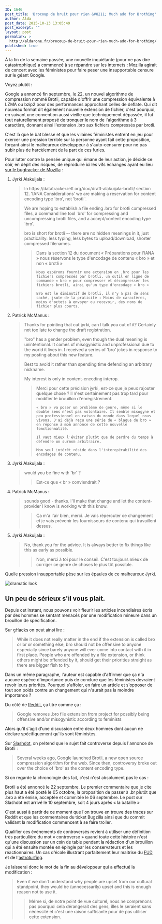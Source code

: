 ```yaml
---
ID: 1646
post_title: 'Brocoup de bruit pour rien &#8211; Much ado for Brothing'
author: Alda
post_date: 2015-10-13 13:05:49
post_excerpt: ""
layout: post
permalink: >
  http://aldarone.fr/brocoup-de-bruit-pour-rien-much-ado-for-brothing/
published: true
---
```

<p>À la fin de la semaine passée, une nouvelle inquiétante (pour ne pas dire catastrophique) a commencé à se répandre sur les internets :
Mozilla agirait de concert avec les féministes pour faire peser une insupportable censure sur le géant Google.</p>

Voyez plutôt :

<p>Google a annoncé fin septembre, le 22, un nouvel algorithme de compression nommé Brotli, capable d'offrir une compression équivalente à LZMA ou bzip2
pour des performances approchant celles de deflate. Qui dit nouveau format dit également nouvelle extension de fichier, c'est pourquoi, en suivant une convention
aussi vieille que techniquement dépassée, il fut tout naturellement proposé de tronquer le nom de l'algorithme à 3 caractère, donnant ainsi l'extension .bro
aux fichiers compressés par brotli.</p>

<p>C'est là que le bat blesse et que les vilaines féministes entrent en jeu pour exercer une pression terrible sur la personne ayant fait cette proposition,
forçant ainsi le malheureux développeur à s'auto-censurer pour ne pas subir plus de harcèlement de la part de ces furies.</p>

Pour lutter contre la pensée unique qui émane de leur action, je décide ce soir, en dépit des risques, de reproduire ici les vifs échanges ayant eu lieu <a href="https://bugzilla.mozilla.org/show_bug.cgi?id=366559#c146">sur le bugtracker de Mozilla</a> :

<ol>
<li>Jyrki Alakuijala :

<blockquote>
  In https://datatracker.ietf.org/doc/draft-alakuijala-brotli/ section 12. 'IANA Considerations' we are making a reservation for content encoding type 'bro', not 'brotli'.
  
  We are hoping to establish a file ending .bro for brotli compressed files, a command line tool 'bro' for compressing and uncompressing brotli files, and a accept/content encoding type 'bro'.
  
  bro is short for brotli -- there are no hidden meanings in it, just practicality: less typing, less bytes to upload/download, shorter compressed filenames.
  
  <blockquote>
    Dans la section 12 du document « Préparations pour l'IANA » nous réservons le type d'encodage de contenu « bro » et non « brotli »
    
    Nous espérons fournir une extension en .bro pour les fichiers compressés par brotli, un outil en ligne de commande « bro » pour compresser et décompresser les fichiers brotli, ainsi qu'un type d'encodage « bro »
    
    Bro est le diminutif de brotli, il n'y a pas de sens caché, jsute de la praticité : Moins de caractères, moins d'octets à envoyer ou recevoir, des noms de fichier plus courts.
  </blockquote>
</blockquote></li>
<li>Patrick McManus :

<blockquote>
  Thanks for pointing that out jyrki, can I talk you out of it? Certainly not too late to change the draft registration.
  
  "bro" has a gender problem, even though the dual meaning is unintentional. It comes of misogynistic and unprofessional due to the world it lives in. I received a series of 'bro' jokes in response to my posting about this new feature.
  
  Best to avoid it rather than spending time defending an arbitrary nickname.
  
  My interest is only in content-encoding interop.
  
  <blockquote>
    Merci pour cette précision jyrki, est-ce que je peux rajouter quelque chose ? Il n'est certainement pas trop tard pour modifier le brouillon d'enregistrement.
    
    « bro » va poser un problème de genre, même si le double sens n'est pas volontaire. Il semble misogyne et peu professionnel en raison du monde dans lequel nous vivons. J'ai déjà reçu une série de « blague de bro » en réponse à mon annonce de cette nouvelle fonctionnalité.
    
    Il vaut mieux l'éviter plutôt que de perdre du temps à défendre un surnom arbitraire.
    
    Mon seul intérêt réside dans l'interopérabilité des encodages de contenu.
  </blockquote>
</blockquote></li>
<li>Jyrki Alakuijala :

<blockquote>
  would you be fine with 'br' ?
  
  <blockquote>
    Est-ce que « br » conviendrait ?
  </blockquote>
</blockquote></li>
<li>Patrick McManus :

<blockquote>
  sounds good - thanks. I'll make that change and let the content-provider I know is working with this know.
  
  <blockquote>
    Ça m'a l'air bien, merci. Je vais répercuter ce changement et je vais prévenir les fournisseurs de contenu qui travaillent dessus.
  </blockquote>
</blockquote></li>
<li>Jyrki Alakuijala :

<blockquote>
  No, thank you for the advice. It is always better to fix things like this as early as possible.
  
  <blockquote>
    Non, merci à toi pour le conseil. C'est toujours mieux de corriger ce genre de choses le plus tôt possible.
  </blockquote>
</blockquote></li>
</ol>

Quelle pression insupportable pèse sur les épaules de ce malheureux Jyrki.

<img src="http://stream1.gifsoup.com/view/991630/dramatic-look-o.gif" alt="dramatic look" />

<h2>Un peu de sérieux s'il vous plait.</h2>

Depuis cet instant, nous pouvons voir fleurir les articles incendiaires écris par des hommes se sentant menacés par une modification mineure dans un brouillon de spécification.

Sur <a href="http://www.ghacks.net/2015/10/11/bro-file-extension-offensive-changed-to-br-instead/">gHacks</a> on peut ainsi lire :

<blockquote>
  While it does not really matter in the end if the extension is called bro or br or something else, bro should not be offensive to anyone especially since barely anyone will ever come into contact with it in first place. People who are offended by a file extension, or think others might be offended by it, should get their priorities straight as there are bigger fish to fry.
</blockquote>

Dans un même paragraphe, l'auteur est capable d'affirmer que ça n'a aucune espèce d'importance puis de conclure que les féministes devraient revoir leurs priorités. Pourquoi s'affoler, en faire un article et s'opposer de tout son poids contre un changement qui n'aurait pas la moindre importance ?

Du côté de <a href="https://www.reddit.com/r/technology/comments/3oa2qh/google_removes_bro_file_extension_from_project/">Reddit</a>, ça titre comme ça :

<blockquote>
  Google removes .bro file extension from project for possibly being offensive and/or misogynistic according to feminists
</blockquote>

Alors qu'il s'agit d'une discussion entre deux hommes dont aucun ne déclare spécifiquement qu'ils sont féministes.

Sur <a href="http://tech.slashdot.org/story/15/10/10/2212233/there-is-no-bro-in-brotli-googlemozilla-engineers-nix-file-type-as-offensive">Slashdot</a>, on prétend que le sujet fait controverse depuis l'annonce de Brotli :

<blockquote>
  Several weeks ago, Google launched Brotli, a new open source compression algorithm for the web. Since then, controversy broke out over the choice of 'bro' as the content encoding type.
</blockquote>

Si on regarde la chronologie des fait, c'est n'est absolument pas le cas :

Brotli a été annoncé le 22 septembre. Le premier commentaire que je cite plus haut a été posté le 05 octobre, la proposition de passer à .br plutôt que .bro a été émise, acceptée et commitée le 06 septembre. Le post sur Slashdot est arrivé le 10 septembre, soit 4 jours après « la bataille »

C'est aussi à partir de ce moment que l'on trouve en trouve des traces sur Reddit et que les commentaires du ticket Bugzilla ainsi que du commit validant la modification commencent à se faire troller.

Qualifier ces évènements de controversés revient à utiliser une définition très particulière du mot « controverse » quand toute cette histoire n'est qu'une discussion sur un coin de table pendant la rédaction d'un brouillon qui a été ensuite montée en épingle par les conservateurs et les réactionnaires. Un cas d'école illustrant parfaitement leur maitrise du <a href="https://fr.wikipedia.org/wiki/Fear,_uncertainty_and_doubt">FUD</a> et de l'<a href="https://fr.wikipedia.org/wiki/Astroturfing">astroturfing</a>.

Je laisserai donc le mot de la fin au développeur qui a effectué la modification :

<blockquote>
  Even if we don't understand why people are upset from our cultural standpoint, they would be (unnecessarily) upset and this is enough reason not to use it.
  
  <blockquote>
    Même si, de notre point de vue culturel, nous ne comprenons pas pourquoi cela dérangerait des gens, illes le seraient sans nécessité et c'est une raison suffisante pour de pas utiliser cette extension.
  </blockquote>
</blockquote>
